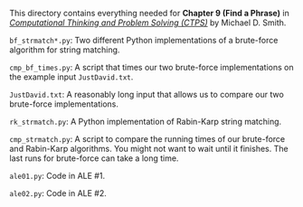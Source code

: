 This directory contains everything needed for
**Chapter 9 (Find a Phrase)** in
[*Computational Thinking and Problem Solving (CTPS)*](https://profsmith89.github.io/ctps/ctps.html)
by Michael D. Smith.

`bf_strmatch*.py`: Two different Python implementations of a brute-force
algorithm for string matching.

`cmp_bf_times.py`: A script that times our two brute-force implementations on
the example input `JustDavid.txt`.

`JustDavid.txt`: A reasonably long input that allows us to compare our
two brute-force implementations.

`rk_strmatch.py`: A Python implementation of Rabin-Karp string matching.

`cmp_strmatch.py`: A script to compare the running times of our brute-force and
Rabin-Karp algorithms.  You might not want to wait until it finishes. The last
runs for brute-force can take a long time.

`ale01.py`: Code in ALE \#1.

`ale02.py`: Code in ALE \#2.

